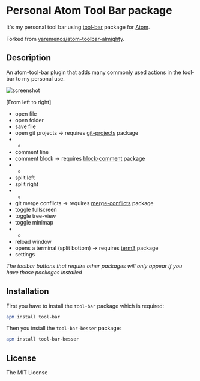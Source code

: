 # Personal Atom Tool Bar package

It´s my personal tool bar using [tool-bar](https://atom.io/packages/tool-bar) package for [Atom](https://atom.io).

Forked from [varemenos/atom-toolbar-almighty](https://github.com/varemenos/atom-toolbar-almighty).

## Description

An atom-tool-bar plugin that adds many commonly used actions in the tool-bar to my personal use.

![screenshot](https://cdn.rawgit.com/besser/atom-toolbar-besser/master/screenshot.png "tool-bar-besser")

[From left to right]

* open file
* open folder
* save file
* open git projects -> requires [git-projects](https://atom.io/packages/git-projects) package
* -
* comment line
* comment block -> requires [block-comment](https://atom.io/packages/block-comment) package
* -
* split left
* split right
* -
* git merge conflicts -> requires [merge-conflicts](https://atom.io/packages/merge-conflicts) package
* toggle fullscreen
* toggle tree-view
* toggle minimap
* -
* reload window
* opens a terminal (split bottom) -> requires [term3](https://atom.io/packages/term3) package
* settings

_The toolbar buttons that require other packages will only appear if you have those packages installed_

## Installation

First you have to install the `tool-bar` package which is required:

```bash
apm install tool-bar
```

Then you install the `tool-bar-besser` package:

```bash
apm install tool-bar-besser
```

## License

The MIT License
